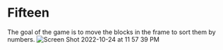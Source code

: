 # Fifteen
The goal of the game is to move the blocks in the frame to sort them by numbers.
![Screen Shot 2022-10-24 at 11 57 39 PM](https://user-images.githubusercontent.com/45031131/197687373-637fd2d1-2f29-4c17-a8fa-fd6dfba93a73.png)
